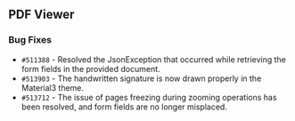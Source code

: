 ## PDF Viewer

### Bug Fixes 

- `#511388` - Resolved the JsonException that occurred while retrieving the form fields in the provided document.
- `#513903` - The handwritten signature is now drawn properly in the Material3 theme.
- `#513712` - The issue of pages freezing during zooming operations has been resolved, and form fields are no longer misplaced.